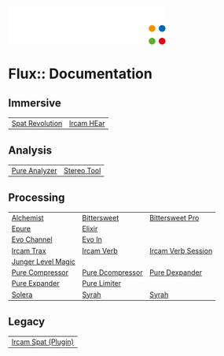 ![](include/logo_flux_white.svg)

# Flux:: Documentation

## Immersive

|||
|---|---|
| [Spat Revolution](spat_revolution_doc/documentation/0_A_User_Guide.md) | [Ircam HEar](ircam_hear_doc/documentation/0_Ircam_Hear.md) |

## Analysis

|||
|---|---|
| [Pure Analyzer](analyser_doc/documentation/00_Pure_Analyzer/00_Pure_Analyzer.md) | [Stereo Tool](stereotool_doc/documentation/0_StereoTool.md) | 

## Processing

||||
|---|---|---|
| [Alchemist](alchemist_doc/documentation/0_Alchemist.md)| [Bittersweet](bittersweet_doc/documentation/0_Bittersweet.md) | [Bittersweet Pro](bittersweet-pro_doc/documentation/0_BitterSweet_Pro.md) |
| [Epure](epure_doc/documentation/0_Epure.md) | [Elixir](elixir_doc/documentation/0_Elixir.md) |
| [Evo Channel](evo-channel_doc/documentation/0_Evo-Channel.md) | [Evo In](evo-in_doc/documentation/0_Evo_In.md) |  |
| [Ircam Trax](ircam_trax_doc/documentation/0_Ircam_Trax.md) | [Ircam Verb](ircam_verb_doc/documentation/0_Ircam_Verb.md) | [Ircam Verb Session](ircam_verb-session_doc/documentation/0_Ircam_Verb_Session.md) |
| [Junger Level Magic](junger_level-magic_doc/documentation/0_Junger_level_Magic.md) | | |
| [Pure Compressor](pure-compressor_doc/documentation/0_Pure_Compressor.md) | [Pure Dcompressor](pure-dcompressor_doc/documentation/0_Pure_DCompressor.md) | [Pure Dexpander](pure-dexpander_doc/documentation/0_Pure_DExpander.md) |
| [Pure Expander](pure-expander_doc/documentation/0_Pure_Expander.md) | [Pure Limiter](pure-limiter_doc/documentation/0_Pure_Limiter.md) |  |
| [Solera](solera_doc/documentation/0_Solera.md) | [Syrah](syrah_doc/documentation/0_Syrah.md) | [Syrah](syrah_doc/documentation/0_Syrah.md) |

## Legacy

||
|---|
| [Ircam Spat (Plugin)](ircam_spat_doc/documentation/0_Ircam_Spat.md) |
